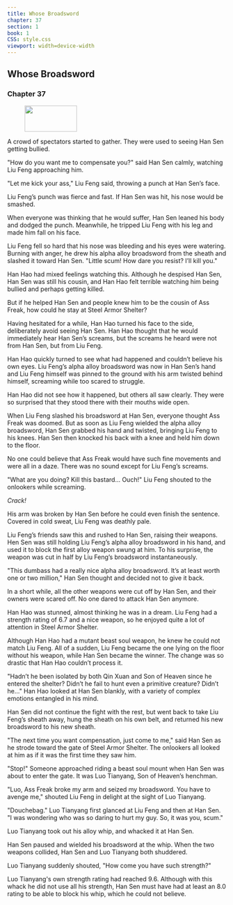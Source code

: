 ```yaml
---
title: Whose Broadsword
chapter: 37
section: 1
book: 1
CSS: style.css
viewport: width=device-width
---
```


## Whose Broadsword

### Chapter 37

<figure>
	<img src="../Images/gem.gif" alt="" id="gem" width="120" height="60" />
</figure>

A crowd of spectators started to gather. They were used to seeing Han Sen getting bullied.

"How do you want me to compensate you?" said Han Sen calmly, watching Liu Feng approaching him.

"Let me kick your ass," Liu Feng said, throwing a punch at Han Sen’s face.

Liu Feng’s punch was fierce and fast. If Han Sen was hit, his nose would be smashed.

When everyone was thinking that he would suffer, Han Sen leaned his body and dodged the punch. Meanwhile, he tripped Liu Feng with his leg and made him fall on his face.

Liu Feng fell so hard that his nose was bleeding and his eyes were watering. Burning with anger, he drew his alpha alloy broadsword from the sheath and slashed it toward Han Sen. "Little scum! How dare you resist? I’ll kill you."

Han Hao had mixed feelings watching this. Although he despised Han Sen, Han Sen was still his cousin, and Han Hao felt terrible watching him being bullied and perhaps getting killed.

But if he helped Han Sen and people knew him to be the cousin of Ass Freak, how could he stay at Steel Armor Shelter?

Having hesitated for a while, Han Hao turned his face to the side, deliberately avoid seeing Han Sen. Han Hao thought that he would immediately hear Han Sen’s screams, but the screams he heard were not from Han Sen, but from Liu Feng.

Han Hao quickly turned to see what had happened and couldn’t believe his own eyes. Liu Feng’s alpha alloy broadsword was now in Han Sen’s hand and Liu Feng himself was pinned to the ground with his arm twisted behind himself, screaming while too scared to struggle.

Han Hao did not see how it happened, but others all saw clearly. They were so surprised that they stood there with their mouths wide open.

When Liu Feng slashed his broadsword at Han Sen, everyone thought Ass Freak was doomed. But as soon as Liu Feng wielded the alpha alloy broadsword, Han Sen grabbed his hand and twisted, bringing Liu Feng to his knees. Han Sen then knocked his back with a knee and held him down to the floor.

No one could believe that Ass Freak would have such fine movements and were all in a daze. There was no sound except for Liu Feng’s screams.

"What are you doing? Kill this bastard... Ouch!" Liu Feng shouted to the onlookers while screaming.

*Crack!*

His arm was broken by Han Sen before he could even finish the sentence. Covered in cold sweat, Liu Feng was deathly pale.

Liu Feng’s friends saw this and rushed to Han Sen, raising their weapons. Hen Sen was still holding Liu Feng’s alpha alloy broadsword in his hand, and used it to block the first alloy weapon swung at him. To his surprise, the weapon was cut in half by Liu Feng’s broadsword instantaneously.

"This dumbass had a really nice alpha alloy broadsword. It’s at least worth one or two million," Han Sen thought and decided not to give it back.

In a short while, all the other weapons were cut off by Han Sen, and their owners were scared off. No one dared to attack Han Sen anymore.

Han Hao was stunned, almost thinking he was in a dream. Liu Feng had a strength rating of 6.7 and a nice weapon, so he enjoyed quite a lot of attention in Steel Armor Shelter.

Although Han Hao had a mutant beast soul weapon, he knew he could not match Liu Feng. All of a sudden, Liu Feng became the one lying on the floor without his weapon, while Han Sen became the winner. The change was so drastic that Han Hao couldn’t process it.

"Hadn’t he been isolated by both Qin Xuan and Son of Heaven since he entered the shelter? Didn’t he fail to hunt even a primitive creature? Didn’t he..." Han Hao looked at Han Sen blankly, with a variety of complex emotions entangled in his mind.

Han Sen did not continue the fight with the rest, but went back to take Liu Feng’s sheath away, hung the sheath on his own belt, and returned his new broadsword to his new sheath.

"The next time you want compensation, just come to me," said Han Sen as he strode toward the gate of Steel Armor Shelter. The onlookers all looked at him as if it was the first time they saw him.

"Stop!" Someone approached riding a beast soul mount when Han Sen was about to enter the gate. It was Luo Tianyang, Son of Heaven’s henchman.

"Luo, Ass Freak broke my arm and seized my broadsword. You have to avenge me," shouted Liu Feng in delight at the sight of Luo Tianyang.

"Douchebag." Luo Tianyang first glanced at Liu Feng and then at Han Sen. "I was wondering who was so daring to hurt my guy. So, it was you, scum."

Luo Tianyang took out his alloy whip, and whacked it at Han Sen.

Han Sen paused and wielded his broadsword at the whip. When the two weapons collided, Han Sen and Luo Tianyang both shuddered.

Luo Tianyang suddenly shouted, "How come you have such strength?"

Luo Tianyang's own strength rating had reached 9.6. Although with this whack he did not use all his strength, Han Sen must have had at least an 8.0 rating to be able to block his whip, which he could not believe.